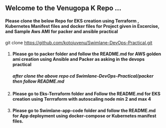## Welcome to the Venugopa K Repo ...
#### Please clone the below Repo for EKS creation using Terraform , Kubernetes Manifest files and docker files for Project given in Excercise, and Sample Aws AMI for packer and ansible practical 

git clone https://github.com/kotojuvenu/Swimlane-DevOps-Practical.git

1. #### Please go to packer folder and follow the README.md for AWS golden ami creation using Ansible and Packer as asking in the devops practical
      ##### after clone the above repo cd Swimlane-DevOps-Practical/packer then follow README.md
2. #### Please go to Eks-Terraform folder and Follow the README.md for EKS creation using Terrraform with autoscaling node min 2 and max 4
3. #### Please go to Swimlane-app-code folder and follow the README.md for App deployment using docker-compose or Kubernetes manifest files.
